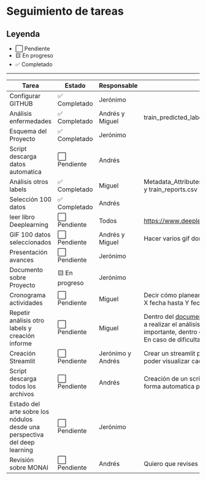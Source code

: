 # Seguimiento de tareas

## Leyenda
- ⬜ Pendiente  
- 🟨 En progreso  
- ✅ Completado  

---

| Tarea                          | Estado       | Responsable | Observaciones              |
|--------------------------------|--------------|-------------|----------------------------|
| Configurar GITHUB| ✅ Completado | Jerónimo         |                            |
| Análisis enfermedades   | ✅ Completado  | Andrés y Miguel        |  train_predicted_labels.csv y no_chest_train.txt                          |
| Esquema del Proyecto            | ✅ Completado | Jerónimo      |                            |
| Script descarga datos automatica | ⬜ Pendiente | Andrés       |                            |
| Análisis otros labels        | ✅ Completado | Miguel      |     Metadata_Attributes.xlsx,train_label_summary.xlsx,train_metadata.csv y train_reports.csv    |
| Selección 100 datos    | ✅ Completado | Andrés        |               |
| leer libro Deeplearning | ⬜ Pendiente| Todos   |  https://www.deeplearningbook.org/|
| GIF 100 datos seleccionados | ⬜ Pendiente  | Andrés y Miguel | Hacer varios gif donde se muestren todos los cortes
| Presentación avances | ⬜ Pendiente | Jerónimo | 
| Documento sobre Proyecto | 🟨 En progreso   | Jerónimo |
| Cronograma actividades | ⬜ Pendiente | Miguel | Decir cómo planeamos organizarnos, por ejemplo leer el libro desde X fecha hasta Y fecha. en una tabla de excel podría ser
Repetir análisis otro labels y creación informe | ⬜ Pendiente | Miguel  | Dentro del [documento](https://es.overleaf.com/5494426841zppytyppcbjy#996093) agregar el informe de todos los labels y volver a realizar el análisis de los otros labels enfocado a la información importante, dentro del documento está la explicación de cada label. En caso de dificultad con LATEX crearlo en word.
Creación Streamlit | ⬜ Pendiente | Jerónimo y Andrés |Crear un streamlit preliminar donde se pueda cargar los datasets y poder visualizar cada corte.
Script descarga todos los archivos |⬜ Pendiente |Andrés|Creación de un script que descargue los labels y los datasets de forma automatica para mejora de calidad de vida para todos.
Estado del arte sobre los nódulos desde una perspectiva del deep learning | ⬜ Pendiente |Jerónimo |
Revisión sobre MONAI | ⬜ Pendiente| Andrés| Quiero que revises bien qué opciones interesantes tiene MONAI




